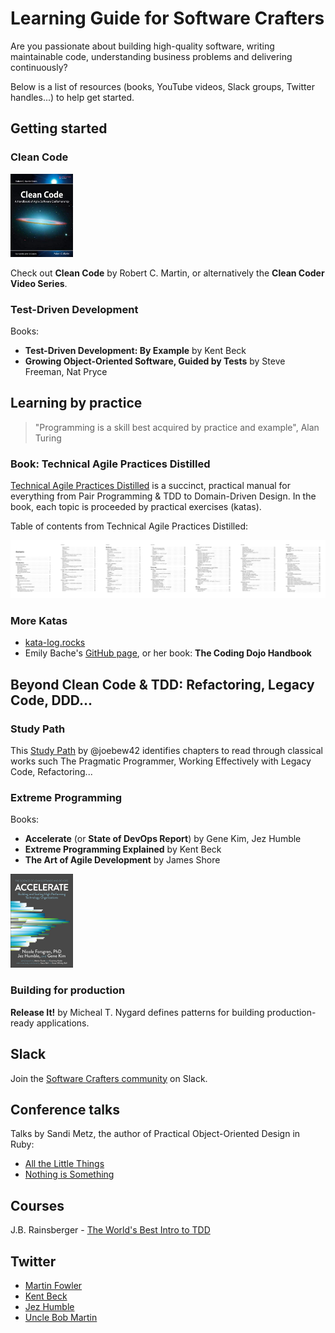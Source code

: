 # Learning Guide for Software Crafters

Are you passionate about building high-quality software, writing maintainable code, understanding business problems and delivering continuously?

Below is a list of resources (books, YouTube videos, Slack groups, Twitter handles...) to help get started.

## Getting started

### Clean Code

<img src="/images/clean-code-cover.jpg" width="100">

Check out **Clean Code** by Robert C. Martin, or alternatively the **Clean Coder Video Series**.

### Test-Driven Development

Books:
- **Test-Driven Development: By Example** by Kent Beck
- **Growing Object-Oriented Software, Guided by Tests** by Steve Freeman, Nat Pryce

## Learning by practice

> "Programming is a skill best acquired by practice and example", Alan Turing

### Book: Technical Agile Practices Distilled

[Technical Agile Practices Distilled](https://leanpub.com/agiletechnicalpracticesdistilled) is a succinct, practical manual for everything from Pair Programming & TDD to Domain-Driven Design. In the book, each topic is proceeded by practical exercises (katas).

Table of contents from Technical Agile Practices Distilled:

![Agile Technical Practices Distilled - Contents](/images/agile-technical-practices-distilled-contents.png)

### More Katas

- [kata-log.rocks](https://kata-log.rocks/)
- Emily Bache's [GitHub page](https://github.com/emilybache), or her book: **The Coding Dojo Handbook**

## Beyond Clean Code & TDD: Refactoring, Legacy Code, DDD...

### Study Path

This [Study Path](https://github.com/joebew42/study-path) by @joebew42 identifies chapters to read through classical works such The Pragmatic Programmer, Working Effectively with Legacy Code, Refactoring...

### Extreme Programming

Books:
- **Accelerate** (or **State of DevOps Report**) by Gene Kim, Jez Humble
- **Extreme Programming Explained** by Kent Beck
- **The Art of Agile Development** by James Shore

<img src="/images/accelerate-cover.jpg" width="100">

### Building for production

**Release It!** by Micheal T. Nygard defines patterns for building production-ready applications.

## Slack

Join the [Software Crafters community](http://slack.softwarecraftsmanship.org/) on Slack.

## Conference talks

Talks by Sandi Metz, the author of Practical Object-Oriented Design in Ruby:
- [All the Little Things](https://youtu.be/8bZh5LMaSmE)
- [Nothing is Something](https://youtu.be/OMPfEXIlTVE)

## Courses

J.B. Rainsberger - [The World's Best Intro to TDD](https://online-training.jbrains.ca/p/wbitdd-01)

## Twitter

- [Martin Fowler](https://twitter.com/martinfowler)
- [Kent Beck](https://twitter.com/KentBeck)
- [Jez Humble](https://twitter.com/jezhumble)
- [Uncle Bob Martin](https://twitter.com/unclebobmartin)